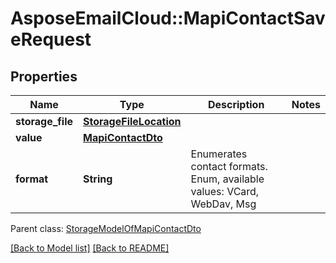 # AsposeEmailCloud::MapiContactSaveRequest
## Properties
Name | Type | Description | Notes
------------ | ------------- | ------------- | -------------
**storage_file** | [**StorageFileLocation**](StorageFileLocation.md) |  | 
**value** | [**MapiContactDto**](MapiContactDto.md) |  | 
**format** | **String** | Enumerates contact formats. Enum, available values: VCard, WebDav, Msg | 

 Parent class: [StorageModelOfMapiContactDto](StorageModelOfMapiContactDto.md)

[[Back to Model list]](Models.md) [[Back to README]](README.md)


